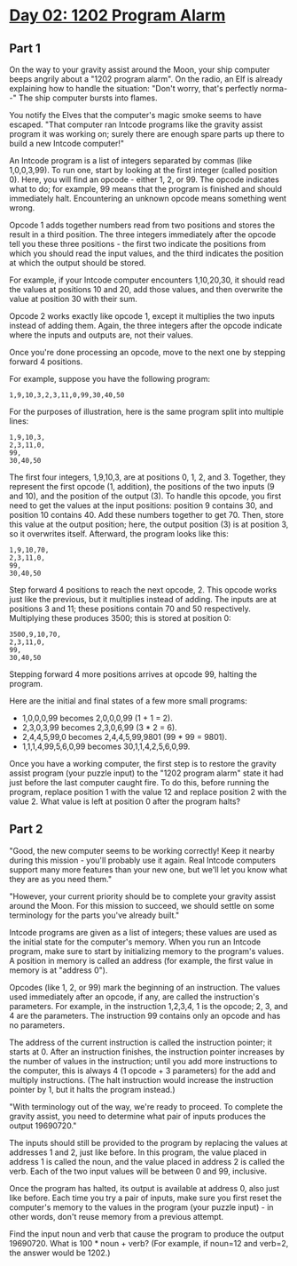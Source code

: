# [Day 02: 1202 Program Alarm](https://adventofcode.com/2019/day/2)

## Part 1

On the way to your gravity assist around the Moon, your ship computer beeps
angrily about a "1202 program alarm". On the radio, an Elf is already explaining
how to handle the situation: "Don't worry, that's perfectly norma--" The ship
computer bursts into flames.

You notify the Elves that the computer's magic smoke seems to have escaped.
"That computer ran Intcode programs like the gravity assist program it was
working on; surely there are enough spare parts up there to build a new Intcode
computer!"

An Intcode program is a list of integers separated by commas (like 1,0,0,3,99).
To run one, start by looking at the first integer (called position 0). Here, you
will find an opcode - either 1, 2, or 99. The opcode indicates what to do; for
example, 99 means that the program is finished and should immediately halt.
Encountering an unknown opcode means something went wrong.

Opcode 1 adds together numbers read from two positions and stores the result in
a third position. The three integers immediately after the opcode tell you these
three positions - the first two indicate the positions from which you should
read the input values, and the third indicates the position at which the output
should be stored.

For example, if your Intcode computer encounters 1,10,20,30, it should read the
values at positions 10 and 20, add those values, and then overwrite the value at
position 30 with their sum.

Opcode 2 works exactly like opcode 1, except it multiplies the two inputs
instead of adding them. Again, the three integers after the opcode indicate
where the inputs and outputs are, not their values.

Once you're done processing an opcode, move to the next one by stepping forward
4 positions.

For example, suppose you have the following program:

    1,9,10,3,2,3,11,0,99,30,40,50 

For the purposes of illustration, here is the same
program split into multiple lines:

    1,9,10,3,
    2,3,11,0,
    99,
    30,40,50

The first four integers, 1,9,10,3, are at positions 0, 1, 2, and 3. Together,
they represent the first opcode (1, addition), the positions of the two inputs
(9 and 10), and the position of the output (3). To handle this opcode, you first
need to get the values at the input positions: position 9 contains 30, and
position 10 contains 40. Add these numbers together to get 70. Then, store this
value at the output position; here, the output position (3) is at position 3, so
it overwrites itself. Afterward, the program looks like this:

    1,9,10,70,
    2,3,11,0,
    99,
    30,40,50

Step forward 4 positions to reach the next opcode, 2. This opcode works just
like the previous, but it multiplies instead of adding. The inputs are at
positions 3 and 11; these positions contain 70 and 50 respectively. Multiplying
these produces 3500; this is stored at position 0:

    3500,9,10,70,
    2,3,11,0,
    99,
    30,40,50

Stepping forward 4 more positions arrives at opcode 99, halting the program.

Here are the initial and final states of a few more small programs:

- 1,0,0,0,99 becomes 2,0,0,0,99 (1 + 1 = 2).
- 2,3,0,3,99 becomes 2,3,0,6,99 (3 * 2 = 6).
- 2,4,4,5,99,0 becomes 2,4,4,5,99,9801 (99 * 99 = 9801).
- 1,1,1,4,99,5,6,0,99 becomes 30,1,1,4,2,5,6,0,99.

Once you have a working computer, the first step is to restore the gravity
assist program (your puzzle input) to the "1202 program alarm" state it had just
before the last computer caught fire. To do this, before running the program,
replace position 1 with the value 12 and replace position 2 with the value 2.
What value is left at position 0 after the program halts?

## Part 2

"Good, the new computer seems to be working correctly! Keep it nearby during
this mission - you'll probably use it again. Real Intcode computers support many
more features than your new one, but we'll let you know what they are as you
need them."

"However, your current priority should be to complete your gravity assist around
the Moon. For this mission to succeed, we should settle on some terminology for
the parts you've already built."

Intcode programs are given as a list of integers; these values are used as the
initial state for the computer's memory. When you run an Intcode program, make
sure to start by initializing memory to the program's values. A position in
memory is called an address (for example, the first value in memory is at
"address 0").

Opcodes (like 1, 2, or 99) mark the beginning of an instruction. The values used
immediately after an opcode, if any, are called the instruction's parameters.
For example, in the instruction 1,2,3,4, 1 is the opcode; 2, 3, and 4 are the
parameters. The instruction 99 contains only an opcode and has no parameters.

The address of the current instruction is called the instruction pointer; it
starts at 0. After an instruction finishes, the instruction pointer increases by
the number of values in the instruction; until you add more instructions to the
computer, this is always 4 (1 opcode + 3 parameters) for the add and multiply
instructions. (The halt instruction would increase the instruction pointer by 1,
but it halts the program instead.)

"With terminology out of the way, we're ready to proceed. To complete the
gravity assist, you need to determine what pair of inputs produces the output
19690720."

The inputs should still be provided to the program by replacing the values at
addresses 1 and 2, just like before. In this program, the value placed in
address 1 is called the noun, and the value placed in address 2 is called the
verb. Each of the two input values will be between 0 and 99, inclusive.

Once the program has halted, its output is available at address 0, also just
like before. Each time you try a pair of inputs, make sure you first reset the
computer's memory to the values in the program (your puzzle input) - in other
words, don't reuse memory from a previous attempt.

Find the input noun and verb that cause the program to produce the output
19690720. What is 100 * noun + verb? (For example, if noun=12 and verb=2, the
answer would be 1202.)